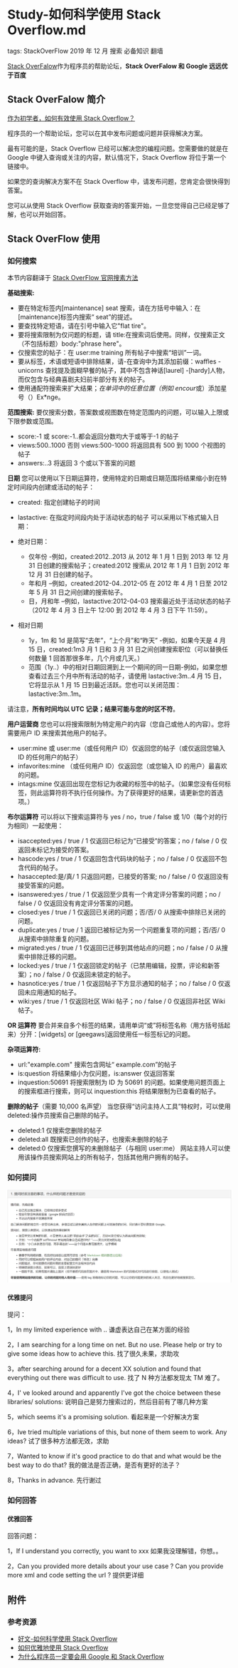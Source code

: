 # Study-如何科学使用 Stack Overflow.md

tags: StackOverFlow 2019 年 12 月 搜索 必备知识 翻墙

[Stack OverFalow](https://stackoverflow.com/)作为程序员的帮助论坛，**Stack OverFalow 和 Google 远远优于百度**

## Stack OverFalow 简介

[作为初学者，如何有效使用 Stack Overflow？](https://www.quora.com/How-can-I-use-Stack-Overflow-effectively-as-a-beginner)

程序员的一个帮助论坛，您可以在其中发布问题或问题并获得解决方案。

最有可能的是，Stack Overflow 已经可以解决您的编程问题。您需要做的就是在 Google 中键入查询或关注的内容，默认情况下，Stack Overflow 将位于第一个链接中。

如果您的查询解决方案不在 Stack Overflow 中，请发布问题，您肯定会很快得到答案。

您可以从使用 Stack Overflow 获取查询的答案开始，一旦您觉得自己已经足够了解，也可以开始回答。

## Stack OverFlow 使用

### 如何搜索

本节内容翻译于 [Stack OverFlow 官网搜素方法](https://stackoverflow.com/help/searching)

**基础搜索:**

- 要在特定标签内[maintenance] seat 搜索，请在方括号中输入：在[maintenance]标签内搜索“ seat”的提述。
- 要查找特定短语，请在引号中输入它"flat tire"。
- 要将搜索限制为仅问题的标题，请 title:在搜索词后使用。同样，仅搜索正文（不包括标题）body:"phrase here"。
- 仅搜索您的帖子：在 user:me training 所有帖子中搜索“培训”一词。
- 要从标签，术语或短语中排除结果，请-在查询中为其添加前缀：waffles -unicorns 查找提及面糊早餐的帖子，其中不包含神话[laurel] -[hardy]人物，而仅包含与经典喜剧夫妇前半部分有关的帖子。
- 使用通配符搜索来扩大结果；*在单词中的任意位置（例如 encour*或）添加星号（）Ex\*nge。

**范围搜索:**
要仅搜索分数，答案数或视图数在特定范围内的问题，可以输入上限或下限参数或范围。

- score:-1 或 score:-1..都会返回分数均大于或等于-1 的帖子
- views:500..1000 否则 views:500-1000 将返回具有 500 到 1000 个视图的帖子
- answers:..3 将返回 3 个或以下答案的问题

**日期**
您可以使用以下日期运算符，使用特定的日期或日期范围将结果缩小到在特定时间段内创建或活动的帖子：

- created: 指定创建帖子的时间
- lastactive: 在指定时间段内处于活动状态的帖子
  可以采用以下格式输入日期：

- 绝对日期：
  - 仅年份 -例如，created:2012..2013 从 2012 年 1 月 1 日到 2013 年 12 月 31 日创建的搜索帖子；created:2012 搜索从 2012 年 1 月 1 日到 2012 年 12 月 31 日创建的帖子。
  - 年和月 –例如，created:2012-04..2012-05 在 2012 年 4 月 1 日至 2012 年 5 月 31 日之间创建的搜索帖子。
  - 日，月和年 –例如，lastactive:2012-04-03 搜索最近处于活动状态的帖子（2012 年 4 月 3 日上午 12:00 到 2012 年 4 月 3 日下午 11:59）。
- 相对日期
  - 1y，1m 和 1d 是简写“去年”，“上个月”和“昨天” -例如，如果今天是 4 月 15 日，created:1m3 月 1 日和 3 月 31 日之间创建搜索职位（可以替换任何数量 1 回首那很多年，几个月或几天。）
  - 范围（1y..）中的相对日期回溯到上一个期间的同一日期-例如，如果您想查看过去三个月中所有活动的帖子，请使用 lastactive:3m..4 月 15 日，它将显示从 1 月 15 日到最近活跃。您也可以关闭范围：lastactive:3m..1m。

请注意，**所有时间均以 UTC 记录；结果可能与您的时区不符**。

**用户运营商**
您也可以将搜索限制为特定用户的内容（您自己或他人的内容）。您将需要用户 ID 来搜索其他用户的帖子。

- user:mine 或 user:me（或任何用户 ID）仅返回您的帖子（或仅返回您输入 ID 的任何用户的帖子）
- infavorites:mine （或任何用户 ID）仅返回您（或您输入 ID 的用户）最喜欢的问题。
- intags:mine 仅返回出现在您标记为收藏的标签中的帖子。（如果您没有任何标签，则此运算符将不执行任何操作。为了获得更好的结果，请更新您的首选项。）

**布尔运算符**
可以将以下搜索运算符与 yes / no，true / false 或 1/0（每个对的行为相同）一起使用：

- isaccepted:yes / true / 1 仅返回已标记为“已接受”的答案；no / false / 0 仅返回未标记为接受的答案。
- hascode:yes / true / 1 仅返回包含代码块的帖子；no / false / 0 仅返回不包含代码的帖子。
- hasaccepted:是/真/ 1 只返回问题，已接受的答案; no / false / 0 仅返回没有接受答案的问题。
- isanswered:yes / true / 1 仅返回至少具有一个肯定评分答案的问题；no / false / 0 仅返回没有肯定评分答案的问题。
- closed:yes / true / 1 仅返回已关闭的问题；否/否/ 0 从搜索中排除已关闭的问题。
- duplicate:yes / true / 1 返回已被标记为另一个问题重复项的问题；否/否/ 0 从搜索中排除重复的问题。
- migrated:yes / true / 1 仅返回已迁移到其他站点的问题；no / false / 0 从搜索中排除迁移的问题。
- locked:yes / true / 1 仅返回锁定的帖子（已禁用编辑，投票，评论和新答案）；no / false / 0 仅返回未锁定的帖子。
- hasnotice:yes / true / 1 仅返回帖子下方显示通知的帖子；no / false / 0 仅返回未应用通知的帖子。
- wiki:yes / true / 1 仅返回社区 Wiki 帖子；no / false / 0 仅返回非社区 Wiki 帖子。

**OR 运算符**
要合并来自多个标签的结果，请用单词“或”将标签名称（用方括号括起来）分开：[widgets] or [geegaws]返回使用任一标签标记的问题。

**杂项运算符:**

- url:"example.com" 搜索包含网址“ example.com”的帖子
- is:question 将结果缩小为仅问题，is:answer 仅返回答案
- inquestion:50691 将搜索限制为 ID 为 50691 的问题。如果使用问题页面上的搜索框进行搜索，则可以 inquestion:this 将结果限制为已查看的帖子。

**删除的帖子**（需要 10,000 名声望）
当您获得“访问主持人工具”特权时，可以使用 deleted:操作员搜索自己删除的帖子。

- deleted:1 仅搜索您删除的帖子
- deleted:all 既搜索已创作的帖子，也搜索未删除的帖子
- deleted:0 仅搜索您撰写的未删除帖子（与相同 user:me）
  网站主持人可以使用该操作员搜索网站上的所有帖子，包括其他用户拥有的帖子。

### 如何提问

![20191202195053.png](https://raw.githubusercontent.com/fansichao/images/master/markdown/20191202195053.png)

#### 优雅提问

提问：

1，In my limited experience with .. 谦虚表达自己在某方面的经验

2，I am searching for a long time on net. But no use. Please help or try to give some ideas how to achieve this. 找了很久未果，求助攻

3，after searching around for a decent XX solution and found that everything out there was difficult to use. 找了 N 种方法都发现太 TM 难了。

4，I' ve looked around and apparently I've got the choice between these libraries/ solutions: 说明自己是努力搜索过的，然后目前有了哪几种方案

5，which seems it's a promising solution. 看起来是一个好解决方案

6，Ive tried multiple variations of this, but none of them seem to work. Any ideas? 试了很多种方法都无效，求助

7，Wanted to know if it's good practice to do that and what would be the best way to do that? 我的做法是否正确，是否有更好的法子？

8，Thanks in advance. 先行谢过




### 如何回答

#### 优雅回答

回答问题：

1，If I understand you correctly, you want to xxx 如果我没理解错，你想。。

2，Can you provided more details about your use case ? Can you provide more xml and code setting the url ? 提供更详细

## 附件

### 参考资源

- [好文-如何科学使用 Stack Overflow](https://blog.csdn.net/weixin_38233274/article/details/80349534)
- [如何优雅地使用 Stack Overflow](https://www.cnblogs.com/huangjianping/p/7941983.html)
- [为什么程序员一定要会用 Google 和 Stack Overflow](https://blog.csdn.net/u012207345/article/details/81139665)

 